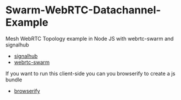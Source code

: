 # Swarm-WebRTC-Datachannel-Example
Mesh WebRTC Topology example in Node JS with webrtc-swarm and signalhub

* [signalhub](https://www.npmjs.com/package/signalhub)
* [webrtc-swarm](https://www.npmjs.com/package/signalhub)

If you want to run this client-side you can you browserify to create a js bundle

* [browserify](https://www.npmjs.com/package/browserify)
